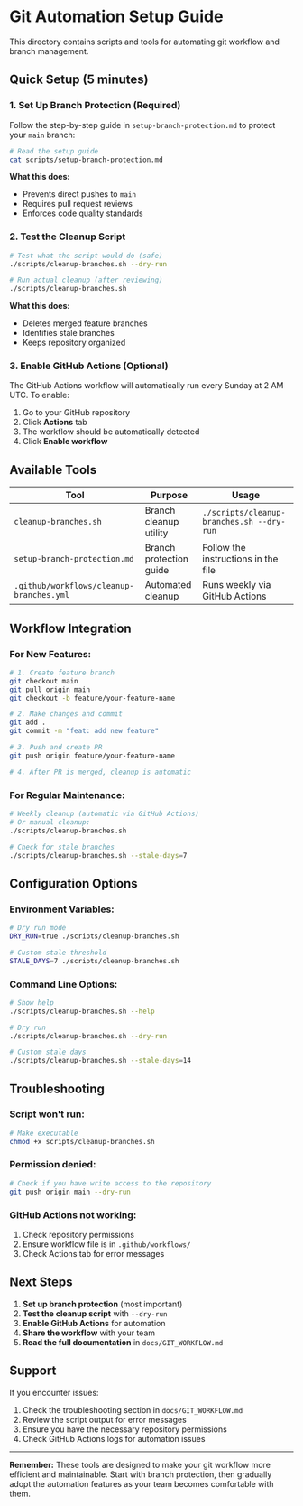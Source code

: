 # Git Automation Setup Guide

This directory contains scripts and tools for automating git workflow and branch management.

## **Quick Setup (5 minutes)**

### **1. Set Up Branch Protection (Required)**

Follow the step-by-step guide in `setup-branch-protection.md` to protect your `main` branch:

```bash
# Read the setup guide
cat scripts/setup-branch-protection.md
```

**What this does:**
- Prevents direct pushes to `main`
- Requires pull request reviews
- Enforces code quality standards

### **2. Test the Cleanup Script**

```bash
# Test what the script would do (safe)
./scripts/cleanup-branches.sh --dry-run

# Run actual cleanup (after reviewing)
./scripts/cleanup-branches.sh
```

**What this does:**
- Deletes merged feature branches
- Identifies stale branches
- Keeps repository organized

### **3. Enable GitHub Actions (Optional)**

The GitHub Actions workflow will automatically run every Sunday at 2 AM UTC. To enable:

1. Go to your GitHub repository
2. Click **Actions** tab
3. The workflow should be automatically detected
4. Click **Enable workflow**

## **Available Tools**

| Tool | Purpose | Usage |
|------|---------|-------|
| `cleanup-branches.sh` | Branch cleanup utility | `./scripts/cleanup-branches.sh --dry-run` |
| `setup-branch-protection.md` | Branch protection guide | Follow the instructions in the file |
| `.github/workflows/cleanup-branches.yml` | Automated cleanup | Runs weekly via GitHub Actions |

## **Workflow Integration**

### **For New Features:**

```bash
# 1. Create feature branch
git checkout main
git pull origin main
git checkout -b feature/your-feature-name

# 2. Make changes and commit
git add .
git commit -m "feat: add new feature"

# 3. Push and create PR
git push origin feature/your-feature-name

# 4. After PR is merged, cleanup is automatic
```

### **For Regular Maintenance:**

```bash
# Weekly cleanup (automatic via GitHub Actions)
# Or manual cleanup:
./scripts/cleanup-branches.sh

# Check for stale branches
./scripts/cleanup-branches.sh --stale-days=7
```

## **Configuration Options**

### **Environment Variables:**

```bash
# Dry run mode
DRY_RUN=true ./scripts/cleanup-branches.sh

# Custom stale threshold
STALE_DAYS=7 ./scripts/cleanup-branches.sh
```

### **Command Line Options:**

```bash
# Show help
./scripts/cleanup-branches.sh --help

# Dry run
./scripts/cleanup-branches.sh --dry-run

# Custom stale days
./scripts/cleanup-branches.sh --stale-days=14
```

## **Troubleshooting**

### **Script won't run:**
```bash
# Make executable
chmod +x scripts/cleanup-branches.sh
```

### **Permission denied:**
```bash
# Check if you have write access to the repository
git push origin main --dry-run
```

### **GitHub Actions not working:**
1. Check repository permissions
2. Ensure workflow file is in `.github/workflows/`
3. Check Actions tab for error messages

## **Next Steps**

1. **Set up branch protection** (most important)
2. **Test the cleanup script** with `--dry-run`
3. **Enable GitHub Actions** for automation
4. **Share the workflow** with your team
5. **Read the full documentation** in `docs/GIT_WORKFLOW.md`

## **Support**

If you encounter issues:

1. Check the troubleshooting section in `docs/GIT_WORKFLOW.md`
2. Review the script output for error messages
3. Ensure you have the necessary repository permissions
4. Check GitHub Actions logs for automation issues

---

**Remember:** These tools are designed to make your git workflow more efficient and maintainable. Start with branch protection, then gradually adopt the automation features as your team becomes comfortable with them.
